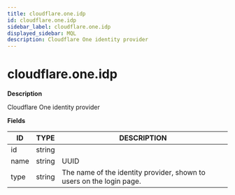 ```yaml
---
title: cloudflare.one.idp
id: cloudflare.one.idp
sidebar_label: cloudflare.one.idp
displayed_sidebar: MQL
description: Cloudflare One identity provider
---
```


# cloudflare.one.idp

**Description**

Cloudflare One identity provider

**Fields**

| ID   | TYPE   | DESCRIPTION                                                          |
| ---- | ------ | -------------------------------------------------------------------- |
| id   | string |                                                                      |
| name | string | UUID                                                                 |
| type | string | The name of the identity provider, shown to users on the login page. |
